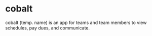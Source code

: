 # cobalt
cobalt (temp. name) is an app for teams and team members to view schedules, pay dues, and communicate.

